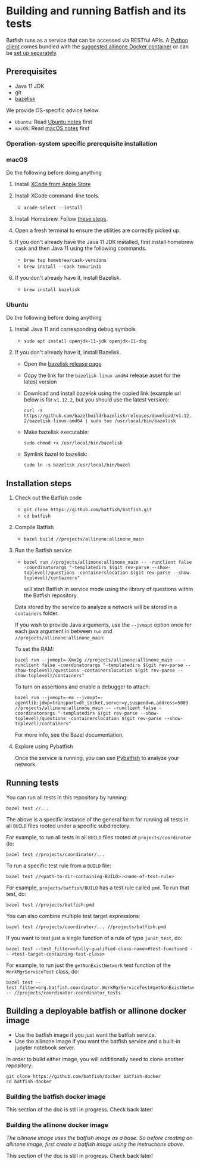 # Building and running Batfish and its tests

Batfish runs as a service that can be accessed via RESTful APIs.
A [Python client](https://github.com/batfish/pybatfish) comes bundled
with
the [suggested allinone Docker container](https://github.com/batfish/batfish#how-do-i-get-started)
or can be [set up separately](https://github.com/batfish/pybatfish#how-do-i-get-started).

## Prerequisites

- Java 11 JDK
- git
- [bazelisk](https://github.com/bazelbuild/bazelisk#installation)

We provide OS-specific advice below.

* `Ubuntu`: Read [Ubuntu notes](#ubuntu) first
* `macOS`: Read [macOS notes](#macos) first

### Operation-system specific prerequisite installation

### macOS

Do the following before doing anything

1. Install [XCode from Apple Store](https://itunes.apple.com/us/app/xcode/id497799835)

2. Install XCode command-line tools.
    - `xcode-select --install`

3. Install Homebrew. Follow [these steps](https://brew.sh/).

4. Open a fresh terminal to ensure the utilities are correctly picked up.

5. If you don't already have the Java 11 JDK installed, first install homebrew cask and then Java 11
   using the following commands.
    - `brew tap homebrew/cask-versions`
    - `brew install --cask temurin11`

6. If you don't already have it, install Bazelisk.
    - `brew install bazelisk`

### Ubuntu

Do the following before doing anything

1. Install Java 11 and corresponding debug symbols
    - `sudo apt install openjdk-11-jdk openjdk-11-dbg`

2. If you don't already have it, install Bazelisk.
    - Open the [bazelisk release page](https://github.com/bazelbuild/bazelisk/releases)
    - Copy the link for the `bazelisk-linux-amd64` release asset for the latest version
    - Download and install bazelisk using the copied link (example url below is for `v1.12.2`, but
      you should use the latest version):

      `curl -s https://github.com/bazelbuild/bazelisk/releases/download/v1.12.2/bazelisk-linux-amd64 | sudo tee /usr/local/bin/bazelisk`
    - Make bazelisk executable:

      `sudo chmod +x /usr/local/bin/bazelisk`
    - Symlink bazel to bazelisk:

      `sudo ln -s bazelisk /usr/local/bin/bazel`

## Installation steps

1. Check out the Batfish code
    - `git clone https://github.com/batfish/batfish.git`
    - `cd batfish`

2. Compile Batfish
    - `bazel build //projects/allinone:allinone_main`

3. Run the Batfish service
    - ```
      bazel run //projects/allinone:allinone_main -- -runclient false -coordinatorargs "-templatedirs $(git rev-parse --show-toplevel)/questions -containerslocation $(git rev-parse --show-toplevel)/containers"
      ```
      will start Batfish in service mode using the library of questions within the Batfish
      repository.

   Data stored by the service to analyze a network will be stored in a `containers` folder.

   If you wish to provide Java arguments, use the `--jvmopt` option once for each java argument in
   between `run` and `//projects/allinone:allinone_main`:

   To set the RAM:
    ```
    bazel run --jvmopt=-Xmx2g //projects/allinone:allinone_main -- -runclient false -coordinatorargs "-templatedirs $(git rev-parse --show-toplevel)/questions -containerslocation $(git rev-parse --show-toplevel)/containers"
    ```

   To turn on assertions and enable a debugger to attach:
    ```
    bazel run --jvmopt=-ea --jvmopt=-agentlib:jdwp=transport=dt_socket,server=y,suspend=n,address=5009 //projects/allinone:allinone_main -- -runclient false -coordinatorargs "-templatedirs $(git rev-parse --show-toplevel)/questions -containerslocation $(git rev-parse --show-toplevel)/containers"
    ```

   For more info, see the Bazel documentation.

4. Explore using Pybatfish

   Once the service is running, you can
   use [Pybatfish](https://github.com/batfish/pybatfish) to analyze
   your network.

## Running tests

You can run all tests in this repository by running:

```
bazel test //...
```

The above is a specific instance of the general form for running all tests in all `BUILD` files
rooted under a specific subdirectory.

For example, to run all tests in all `BUILD` files rooted at `projects/coordinator` do:

```
bazel test //projects/coordinator/...
```

To run a specific test rule from a `BUILD` file:

```
bazel test //<path-to-dir-containing-BUILD>:<name-of-test-rule>
```

For example, `projects/batfish/BUILD` has a test rule called `pmd`. To run that test, do:

```
bazel test //projects/batfish:pmd
```

You can also combine multiple test target expressions:

```
bazel test //projects/coordinator/... //projects/batfish:pmd
```

If you want to test just a single function of a rule of type `junit_test`, do:

```
bazel test --test_filter=<fully-qualified-class-name>#test-function$ -- <test-target-containing-test-class>
```

For example, to run just the `getNonExistNetwork` test function of the `WorkMgrServiceTest` class,
do:

```
bazel test --test_filter=org.batfish.coordinator.WorkMgrServiceTest#getNonExistNetwork$ -- //projects/coordinator:coordinator_tests
```

## Building a deployable batfish or allinone docker image

- Use the batfish image if you just want the batfish service.
- Use the allinone image if you want the batfish service and a built-in jupyter notebook server.

In order to build either image, you will additionally need to clone another repository:

```
git clone https://github.com/batfish/docker batfish-docker
cd batfish-docker
```

### Building the batfish docker image

This section of the doc is still in progress. Check back later!

### Building the allinone docker image

*The allinone image uses the batfish image as a base. So before creating an allinone image, first
create a batfish image using the instructions above.*

This section of the doc is still in progress. Check back later!
